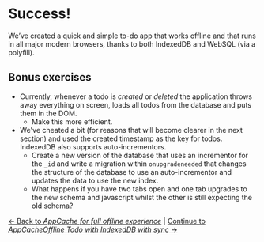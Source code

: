 # Success!

We’ve created a quick and simple to-do app that works offline and that runs in all major modern browsers, thanks to both IndexedDB and WebSQL (via a polyfill).

## Bonus exercises

- Currently, whenever a todo is *created* or *deleted* the application throws away everything on screen, loads all todos from the database and puts them in the DOM.
  - Make this more efficient.
- We've cheated a bit (for reasons that will become clearer in the next section) and used the created timestamp as the key for todos.  IndexedDB also supports auto-incrementors.
  - Create a new version of the database that uses an incrementor for the `_id` and write a migration within `onupgradeneeded` that changes the structure of the database to use an auto-incrementor and updates the data to use the new index.
  - What happens if you have two tabs open and one tab upgrades to the new schema and javascript whilst the other is still expecting the old schema?

[← Back to *AppCache for full offline experience*](../08-rendering-todos) | [Continue to *AppCacheOffline Todo with IndexedDB with sync* →](../../04-offline-todo-with-sync)
